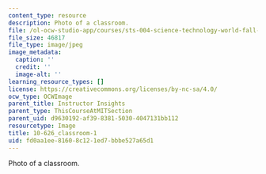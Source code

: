 ```yaml
---
content_type: resource
description: Photo of a classroom.
file: /ol-ocw-studio-app/courses/sts-004-science-technology-world-fall-2013/fd0aa1ee81608c121ed7bbbe527a65d1_10-626_classroom-1.jpg
file_size: 46817
file_type: image/jpeg
image_metadata:
  caption: ''
  credit: ''
  image-alt: ''
learning_resource_types: []
license: https://creativecommons.org/licenses/by-nc-sa/4.0/
ocw_type: OCWImage
parent_title: Instructor Insights
parent_type: ThisCourseAtMITSection
parent_uid: d9630192-af39-8381-5030-4047131bb112
resourcetype: Image
title: 10-626_classroom-1
uid: fd0aa1ee-8160-8c12-1ed7-bbbe527a65d1
---
```

Photo of a classroom.